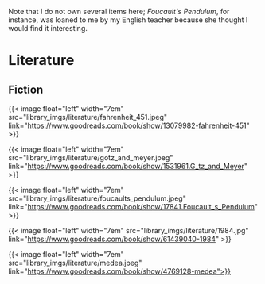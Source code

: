 ---
---

Note that I do not own several items here; _Foucault's Pendulum_, for instance,
was loaned to me by my English teacher because she thought I would find it
interesting.

# Literature

## Fiction

{{< image float="left" width="7em" src="library_imgs/literature/fahrenheit_451.jpeg" link="https://www.goodreads.com/book/show/13079982-fahrenheit-451" >}}

{{< image float="left" width="7em" src="library_imgs/literature/gotz_and_meyer.jpeg" link="https://www.goodreads.com/book/show/1531961.G_tz_and_Meyer" >}}

{{< image float="left" width="7em" src="library_imgs/literature/foucaults_pendulum.jpeg" link="https://www.goodreads.com/book/show/17841.Foucault_s_Pendulum" >}}

{{< image float="left" width="7em" src="library_imgs/literature/1984.jpg" link="https://www.goodreads.com/book/show/61439040-1984" >}}

{{< image float="left" width="7em" src="library_imgs/literature/medea.jpeg" link="https://www.goodreads.com/book/show/4769128-medea">}}
